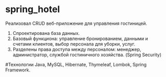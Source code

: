 # spring_hotel
Реализовал CRUD веб-приложение для управления гостиницей.

1. Спроектирована база данных.
2. Базовый функциона: управление бронированием, данными и счетами клиентов, выбор персонала для уборки, услуг.
3. Разделены права доступа между персоналом: менеджер, администратор, службой гостиничного хозяйства. (Spring Security) 

#Технологии
Java, MySQL, Hibernate, Thymeleaf, Lombok, Spring Framework.


